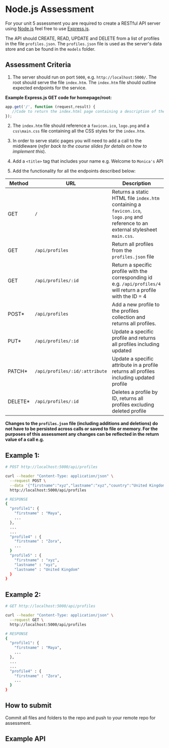 # Node.js Assessment

For your unit 5 assessment you are required to create a RESTful API server using [Node.js](https://nodejs.org/en/) feel free to use [Express.js](https://expressjs.com/).

The API should CREATE, READ, UPDATE and DELETE from a list of profiles in the file `profiles.json`. The `profiles.json` file is used as the server's data store and can be found in the `models` folder.

## Assessment Criteria

1. The server should run on port `5000`, e.g. `http://localhost:5000/`. The root should serve the file `index.htm`. The `index.htm` file should outline expected endpoints for the service.

**Example Express.js GET code for homepage/root:**

```javascript
app.get('/', function (request,result) {
   //Code to return the index.html page containing a description of the API functionality
});
```

2. The `index.htm` file should reference a `favicon.ico`, `logo.png` and a `css\main.css` file containing all the CSS styles for the `index.htm`.

1. In order to serve static pages you will need to add a call to the middleware (*refer back to the course slides for details on how to implement this*).

1. Add a `<title>` tag that includes your name e.g. Welcome to `Monica's` API

1. Add the functionality for all the endpoints described below:

| Method | URL | Description |
|---|---|---|
| GET | `/`| Returns a static HTML file `index.htm` containing a `favicon.ico`, `logo.png` and reference to an external stylesheet `main.css`.|
| GET | `/api/profiles` | Return all profiles from the `profiles.json` file |
| GET | `/api/profiles/:id` | Return a specific profile with the corresponding id e.g. `/api/profiles/4` will return a profile with the ID = 4 |
| POST* | `/api/profiles` |  Add a new profile to the profiles collection and returns all profiles. |
| PUT* | `/api/profiles/:id` | Update a specific profile and returns all profiles including updated |
| PATCH* | `/api/profiles/:id/:attribute` | Update a specific attribute in a profile returns all profiles including updated profile|
| DELETE* | `/api/profiles/:id` | Deletes a profile by ID, returns all profiles excluding deleted profile |

**Changes to the `profiles.json` file (including additions and deletions) do not have to be persisted across calls or saved to file or memory. For the purposes of this assessment any changes can be reflected in the return value of a call e.g.**

## Example 1:

```sh
# POST http://localhost:5000/api/profiles

curl --header "Content-Type: application/json" \
  --request POST \
  --data '{"firstname":"xyz","lastname":"xyz","country":"United Kingdom"}' \
  http://localhost:5000/api/profiles

# RESPONSE
{
  "profile1": {
    "firstname" : "Maya",
    ...
  },
  ...
  ...
  "profile4" : {
    "firstname" : "Zora",
    ...
  }
  "profile5" : {
    "firstname" : "xyz",
    "lastname" : "xyz",
    "lastname" : "United Kingdom"
  }
}
```
## Example 2:

```sh
# GET http://localhost:5000/api/profiles

curl --header "Content-Type: application/json" \
  --request GET \
  http://localhost:5000/api/profiles

# RESPONSE
{
  "profile1": {
    "firstname" : "Maya",
    ...
  },
  ...
  ...
  "profile4" : {
    "firstname" : "Zora",
    ...
  }
}
```

## How to submit

Commit all files and folders to the repo and push to your remote repo for assessment.

## Example API


